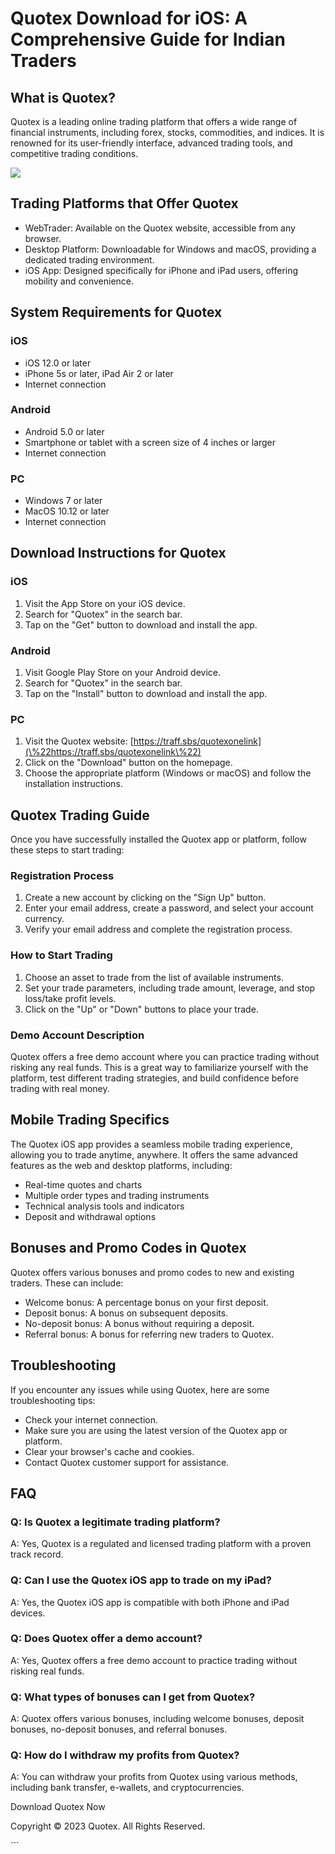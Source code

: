 # Quotex Download for iOS: A Comprehensive Guide for Indian Traders

## What is Quotex?

Quotex is a leading online trading platform that offers a wide range of
financial instruments, including forex, stocks, commodities, and
indices. It is renowned for its user-friendly interface, advanced
trading tools, and competitive trading conditions.

[![](https://static.quotex.io/files/5_en/300_250.jpg)](https://traff.sbs/brokerqxsignupf)

## Trading Platforms that Offer Quotex

-   WebTrader: Available on the Quotex website, accessible from any
    browser.
-   Desktop Platform: Downloadable for Windows and macOS, providing a
    dedicated trading environment.
-   iOS App: Designed specifically for iPhone and iPad users, offering
    mobility and convenience.

## System Requirements for Quotex

### iOS

-   iOS 12.0 or later
-   iPhone 5s or later, iPad Air 2 or later
-   Internet connection

### Android

-   Android 5.0 or later
-   Smartphone or tablet with a screen size of 4 inches or larger
-   Internet connection

### PC

-   Windows 7 or later
-   MacOS 10.12 or later
-   Internet connection

## Download Instructions for Quotex

### iOS

1.  Visit the App Store on your iOS device.
2.  Search for "Quotex" in the search bar.
3.  Tap on the "Get" button to download and install the app.

### Android

1.  Visit Google Play Store on your Android device.
2.  Search for "Quotex" in the search bar.
3.  Tap on the "Install" button to download and install the app.

### PC

1.  Visit the Quotex website:
    [https://traff.sbs/quotexonelink](\%22https://traff.sbs/quotexonelink\%22)
2.  Click on the "Download" button on the homepage.
3.  Choose the appropriate platform (Windows or macOS) and follow the
    installation instructions.

## Quotex Trading Guide

Once you have successfully installed the Quotex app or platform, follow
these steps to start trading:

### Registration Process

1.  Create a new account by clicking on the "Sign Up" button.
2.  Enter your email address, create a password, and select your account
    currency.
3.  Verify your email address and complete the registration process.

### How to Start Trading

1.  Choose an asset to trade from the list of available instruments.
2.  Set your trade parameters, including trade amount, leverage, and
    stop loss/take profit levels.
3.  Click on the "Up" or "Down" buttons to place your trade.

### Demo Account Description

Quotex offers a free demo account where you can practice trading without
risking any real funds. This is a great way to familiarize yourself with
the platform, test different trading strategies, and build confidence
before trading with real money.

## Mobile Trading Specifics

The Quotex iOS app provides a seamless mobile trading experience,
allowing you to trade anytime, anywhere. It offers the same advanced
features as the web and desktop platforms, including:

-   Real-time quotes and charts
-   Multiple order types and trading instruments
-   Technical analysis tools and indicators
-   Deposit and withdrawal options

## Bonuses and Promo Codes in Quotex

Quotex offers various bonuses and promo codes to new and existing
traders. These can include:

-   Welcome bonus: A percentage bonus on your first deposit.
-   Deposit bonus: A bonus on subsequent deposits.
-   No-deposit bonus: A bonus without requiring a deposit.
-   Referral bonus: A bonus for referring new traders to Quotex.

## Troubleshooting

If you encounter any issues while using Quotex, here are some
troubleshooting tips:

-   Check your internet connection.
-   Make sure you are using the latest version of the Quotex app or
    platform.
-   Clear your browser\'s cache and cookies.
-   Contact Quotex customer support for assistance.

## FAQ

### Q: Is Quotex a legitimate trading platform?

A: Yes, Quotex is a regulated and licensed trading platform with a
proven track record.

### Q: Can I use the Quotex iOS app to trade on my iPad?

A: Yes, the Quotex iOS app is compatible with both iPhone and iPad
devices.

### Q: Does Quotex offer a demo account?

A: Yes, Quotex offers a free demo account to practice trading without
risking real funds.

### Q: What types of bonuses can I get from Quotex?

A: Quotex offers various bonuses, including welcome bonuses, deposit
bonuses, no-deposit bonuses, and referral bonuses.

### Q: How do I withdraw my profits from Quotex?

A: You can withdraw your profits from Quotex using various methods,
including bank transfer, e-wallets, and cryptocurrencies.

Download Quotex Now

Copyright © 2023 Quotex. All Rights Reserved.

\`\`\`

